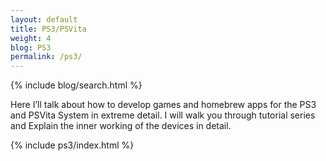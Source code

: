 ```yaml
---
layout: default
title: PS3/PSVita
weight: 4
blog: PS3
permalink: /ps3/
---
```


{% include blog/search.html %}

Here I’ll talk about how to develop games and homebrew apps for the PS3 and PSVita System in extreme detail.  I will walk you through tutorial series and Explain the inner working of the devices in detail.

{% include ps3/index.html %}
